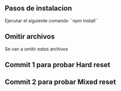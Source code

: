 ## Pasos de instalacion 

Ejecutar el siguiente comando ´´npm install´´

## Omitir archivos 
Se van a omitir estos archivos

## Commit 1 para probar Hard reset

## Commit 2 para probar Mixed reset